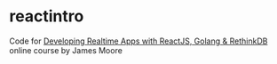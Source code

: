 # reactintro

Code for [Developing Realtime Apps with ReactJS, Golang & RethinkDB](http://goo.gl/tpQcBW) online course by James Moore
